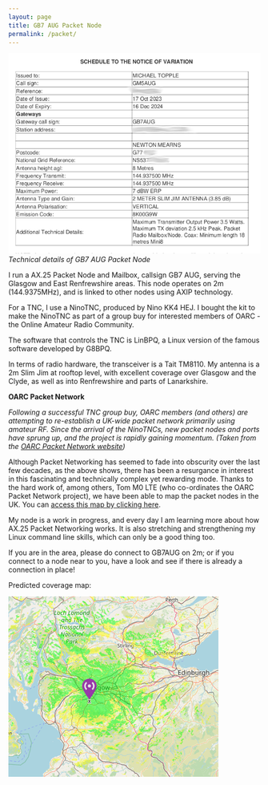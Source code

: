 ```yaml
---
layout: page
title: GB7 AUG Packet Node
permalink: /packet/
---
```


![Technical details of Packet Node](images/packetrules.png)
*Technical details of GB7 AUG Packet Node*

I run a AX.25 Packet Node and Mailbox, callsign GB7 AUG, serving the Glasgow and East Renfrewshire areas. This node operates on 2m (144.9375MHz), and is linked to other nodes using AXIP technology.

For a TNC, I use a NinoTNC, produced by Nino KK4 HEJ. I bought the kit to make the NinoTNC as part of a group buy for interested members of OARC - the Online Amateur Radio Community.

The software that controls the TNC is LinBPQ, a Linux version of the famous software developed by G8BPQ.

In terms of radio hardware, the transceiver is a Tait TM8110. My antenna is a 2m Slim Jim at rooftop level, with excellent coverage over Glasgow and the Clyde, as well as into Renfrewshire and parts of Lanarkshire.

**OARC Packet Network**

*Following a successful TNC group buy, OARC members (and others) are attempting to re-establish a UK-wide packet network primarily using amateur RF. Since the arrival of the NinoTNCs, new packet nodes and ports have sprung up, and the project is rapidly gaining momentum.*
*(Taken from the [OARC Packet Network website](https://wiki.oarc.uk/packet?s[]=packet#national_packet_network_project))*

Although Packet Networking has seemed to fade into obscurity over the last few decades, as the above shows, there has been a resurgance in interest in this fascinating and technically complex yet rewarding mode. Thanks to the hard work of, among others, Tom M0 LTE (who co-ordinates the OARC Packet Network project), we have been able to map the packet nodes in the UK. You can [access this map by clicking here](https://packetnodes.spots.radio/etcc-packet-map.html). 

My node is a work in progress, and every day I am learning more about how AX.25 Packet Networking works. It is also stretching and strengthening my Linux command line skills, which can only be a good thing too.

If you are in the area, please do connect to GB7AUG on 2m; or if you connect to a node near to you, have a look and see if there is already a connection in place!

Predicted coverage map:

![Coverage map](images/canvas.png)
